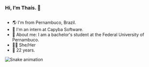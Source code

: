 ### Hi, I’m Thaís. 👋
##

- 🌎 I'm from Pernambuco, Brazil.
- 👀 I'm an intern at Capyba Software.
- 💬 About me: I am a bachelor's student at the Federal University of Pernambuco.
- 👩🏽 She/Her
- 🚀 22 years.
</div>

![Snake animation](https://github.com/thaisdk/thaisdk/blob/output/github-contribution-grid-snake.svg)
